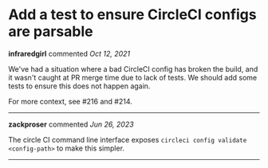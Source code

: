 # Add a test to ensure CircleCI configs are parsable 

**infraredgirl** commented *Oct 12, 2021*

We've had a situation where a bad CircleCI config has broken the build, and it wasn't caught at PR merge time due to lack of tests. We should add some tests to ensure this does not happen again.

For more context, see #216 and #214.
<br />
***


**zackproser** commented *Jun 26, 2023*

The circle CI command line interface exposes `circleci config validate <config-path>` to make this simpler.
***

